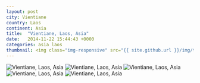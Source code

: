 ```yaml
---
layout: post
city: Vientiane
country: Laos
continent: Asia
title:  "Vientiane, Laos, Asia"
date:   2014-11-22 15:44:43 +0000
categories: asia laos
thumbnail: <img class="img-responsive" src="{{ site.github.url }}/img/thumbnails/vientiane-6.jpg" alt="Vientiane Laos" />
---
```


<div class="img-container">
	<img class="img-responsive" src="{{ site.github.url }}/img/countries/laos/vientiane-1.jpg" alt="Vientiane, Laos, Asia"/>
	<img class="img-responsive" src="{{ site.github.url }}/img/countries/laos/vientiane-2.jpg" alt="Vientiane, Laos, Asia"/>
	<img class="img-responsive" src="{{ site.github.url }}/img/countries/laos/vientiane-3.jpg" alt="Vientiane, Laos, Asia"/>
	<img class="img-responsive" src="{{ site.github.url }}/img/countries/laos/vientiane-4.jpg" alt="Vientiane, Laos, Asia"/>
	<img class="img-responsive" src="{{ site.github.url }}/img/countries/laos/vientiane-5.jpg" alt="Vientiane, Laos, Asia"/>
</div>
